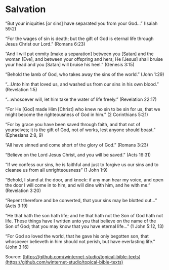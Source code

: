 Salvation
=========

“But your iniquities [or sins] have separated you from your God...” (Isaiah 59:2)

“For the wages of sin is death; but the gift of God is eternal life through Jesus Christ our Lord.” (Romans 6:23)

“And I will put enmity [make a separation] between you [Satan] and the woman [Eve], and between your offspring and hers; He [Jesus] shall bruise your head and you [Satan] will bruise his heel.” (Genesis 3:15)

“Behold the lamb of God, who takes away the sins of the world.” (John 1:29)

“...Unto him that loved us, and washed us from our sins in his own blood.” (Revelation 1:5)

“...whosoever will, let him take the water of life freely.” (Revelation 22:17)

“For He [God] made Him [Christ] who knew no sin to be sin for us, that we might become the righteousness of God in him.” (2 Corinthians 5:21)

“For by grace you have been saved through faith, and that not of yourselves; it is the gift of God, not of works, lest anyone should boast.” (Ephesians 2:8, 9)

“All have sinned and come short of the glory of God.” (Romans 3:23)

“Believe on the Lord Jesus Christ, and you will be saved.” (Acts 16:31)

“If we confess our sins, he is faithful and just to forgive us our sins and to cleanse us from all unrighteousness” (1 John 1:9)

“Behold, I stand at the door, and knock: if any man hear my voice, and open the door I will come in to him, and will dine with him, and he with me.” (Revelation 3:20)

“Repent therefore and be converted, that your sins may be blotted out...” (Acts 3:19)

“He that hath the son hath life; and he that hath not the Son of God hath not life. These things have I written unto you that believe on the name of the Son of God; that you may know that you have eternal life...” (1 John 5:12, 13)

“For God so loved the world, that he gave his only begotten son, that whosoever believeth in him should not perish, but have everlasting life.” (John 3:16)


<!--
References:
05-E Move Your Hand.pdf
-->

Source: [https://github.com/winternet-studio/topical-bible-texts](https://github.com/winternet-studio/topical-bible-texts)
